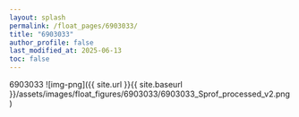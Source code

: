 ```yaml
---
layout: splash
permalink: /float_pages/6903033/
title: "6903033"
author_profile: false
last_modified_at: 2025-06-13
toc: false
---
```

 
6903033
![img-png]({{ site.url }}{{ site.baseurl }}/assets/images/float_figures/6903033/6903033_Sprof_processed_v2.png)